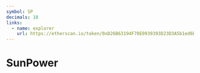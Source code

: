 ```yaml
---
symbol: SP
decimals: 18
links:
  - name: explorer
    url: https://etherscan.io/token/0xD26B63194F70E0939393D23D3A5b1ed6BDE5f835
---
```


# SunPower
